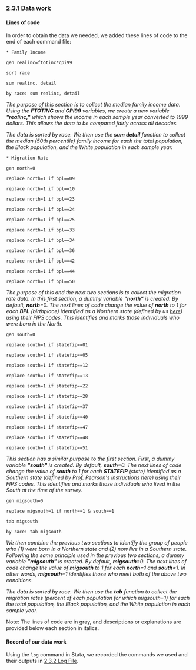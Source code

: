 ### 2.3.1 Data work
#### Lines of code
In order to obtain the data we needed, we added these lines of code to the end of each command file:

`* Family Income`

`gen realinc=ftotinc*cpi99`

`sort race`

`sum realinc, detail`

`by race: sum realinc, detail`

*The purpose of this section is to collect the median family income data. Using the **FTOTINC** and **CPI99** variables, we create a new variable **"realinc,"** which shows the income in each sample year converted to 1999 dollars. This allows the data to be compared fairly across all decades.*

*The data is sorted by race. We then use the **sum detail** function to collect the median (50th percentile) family income for each the total population, the Black population, and the White population in each sample year.*

`* Migration Rate`

`gen north=0`

`replace north=1 if bpl==09`

`replace north=1 if bpl==10`

`replace north=1 if bpl==23`

`replace north=1 if bpl==24`

`replace north=1 if bpl==25`

`replace north=1 if bpl==33`

`replace north=1 if bpl==34`

`replace north=1 if bpl==36`

`replace north=1 if bpl==42`

`replace north=1 if bpl==44`

`replace north=1 if bpl==50`

*The purpose of this and the next two sections is to collect the migration rate data. In this first section, a dummy variable **"north"** is created. By default, **north**=0. The next lines of code change the value of **north** to 1 for each **BPL** (birthplace) identified as a Northern state (defined by us [here](https://github.com/ecn310/course-project-migration/blob/main/Reproducibility%20Package/1%20Project%20Context/README%20(Project%20Context))) using their FIPS codes. This identifies and marks those individuals who were born in the North.*

`gen south=0`

`replace south=1 if statefip==01`

`replace south=1 if statefip==05`

`replace south=1 if statefip==12`

`replace south=1 if statefip==13`

`replace south=1 if statefip==22`

`replace south=1 if statefip==28`

`replace south=1 if statefip==37`

`replace south=1 if statefip==40`

`replace south=1 if statefip==47`

`replace south=1 if statefip==48`

`replace south=1 if statefip==51`

*This section has a similar purpose to the first section. First, a dummy variable **"south"** is created. By default, **south**=0. The next lines of code change the value of **south** to 1 for each **STATEFIP** (state) identified as a Southern state (defined by Prof. Pearson's instructions [here](https://github.com/ecn310/course-project-migration/blob/main/Reproducibility%20Package/1%20Project%20Context/1.1.1%20Prof.%20Pearson's%20instructions%201%20(background).pdf)) using their FIPS codes. This identifies and marks those individuals who lived in the South at the time of the survey.*

`gen migsouth=0`

`replace migsouth=1 if north==1 & south==1`

`tab migsouth`

`by race: tab migsouth`

*We then combine the previous two sections to identify the group of people who (1) were born in a Northern state and (2) now live in a Southern state. Following the same principle used in the previous two sections, a dummy variable **"migsouth"** is created. By default, **migsouth**=0. The next lines of code change the value of **migsouth** to 1 for each **north=1** and **south**=1. In other words, **migsouth**=1 identifies those who meet both of the above two conditions.*

*The data is sorted by race. We then use the **tab** function to collect the migration rates (percent of each population for which migsouth=1) for each the total population, the Black population, and the White population in each sample year.*

Note: The lines of code are in gray, and descriptions or explanations are provided below each section in italics.

#### Record of our data work
Using the `log` command in Stata, we recorded the commands we used and their outputs in [2.3.2 Log File](https://github.com/ecn310/course-project-migration/blob/main/Reproducibility%20Package/2%20Data%20Collection%20%26%20Analysis/2.3.2%20Log%20File.smcl).
